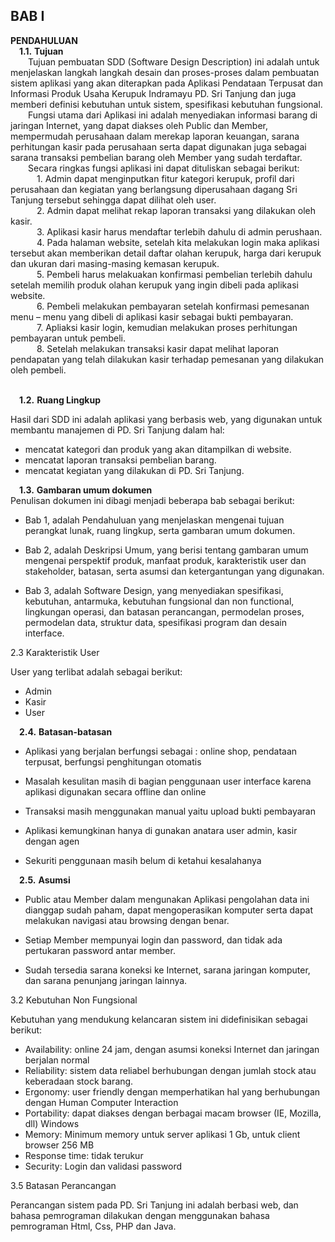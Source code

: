 ## BAB I
**PENDAHULUAN** <br>
&emsp;**1.1.**	**Tujuan**<br>
&emsp;&emsp;Tujuan pembuatan SDD (Software Design Description) ini adalah untuk menjelaskan langkah langkah desain dan proses-proses dalam pembuatan sistem aplikasi yang akan diterapkan pada Aplikasi Pendataan Terpusat dan Informasi Produk Usaha Kerupuk Indramayu PD. Sri Tanjung dan juga memberi definisi kebutuhan untuk sistem, spesifikasi kebutuhan fungsional.<br>
&emsp;&emsp;Fungsi utama dari Aplikasi ini adalah menyediakan informasi barang di jaringan Internet, yang dapat diakses oleh Public dan Member, mempermudah perusahaan dalam merekap laporan keuangan, sarana perhitungan kasir pada perusahaan serta dapat digunakan juga sebagai sarana transaksi pembelian barang oleh Member yang sudah terdaftar.<br>
&emsp;&emsp;Secara ringkas fungsi aplikasi ini dapat dituliskan sebagai berikut:<br>
&emsp;&emsp;&emsp;1.	Admin dapat menginputkan fitur kategori kerupuk, profil dari perusahaan dan kegiatan yang berlangsung diperusahaan dagang Sri Tanjung tersebut sehingga dapat dilihat oleh user.<br>
&emsp;&emsp;&emsp;2.	Admin dapat melihat rekap laporan transaksi yang dilakukan oleh kasir.<br>
&emsp;&emsp;&emsp;3.	Aplikasi kasir harus mendaftar terlebih dahulu di admin perushaan.<br>
&emsp;&emsp;&emsp;4.	Pada halaman website, setelah kita melakukan login maka aplikasi tersebut akan memberikan detail daftar olahan kerupuk, harga dari kerupuk dan ukuran dari masing-masing kemasan kerupuk.<br>
&emsp;&emsp;&emsp;5.	Pembeli harus melakuakan konfirmasi pembelian terlebih dahulu setelah memilih produk olahan kerupuk yang ingin dibeli pada aplikasi website.<br>
&emsp;&emsp;&emsp;6.	Pembeli melakukan pembayaran setelah konfirmasi pemesanan menu – menu yang dibeli di aplikasi kasir sebagai bukti pembayaran.<br>
&emsp;&emsp;&emsp;7.	Apliaksi kasir login, kemudian melakukan proses perhitungan pembayaran untuk pembeli.<br>
&emsp;&emsp;&emsp;8.	Setelah melakukan transaksi kasir dapat melihat laporan pendapatan yang telah dilakukan kasir terhadap pemesanan yang dilakukan oleh pembeli. <br> <br>



&emsp;**1.2.**	**Ruang Lingkup**<br>
<p>Hasil dari SDD ini adalah aplikasi yang berbasis web, yang digunakan untuk membantu manajemen di PD. Sri Tanjung dalam hal:</p>
<ul>
<li>mencatat kategori dan produk yang akan ditampilkan di website.</li>
<li>mencatat laporan transaksi pembelian barang.</li>
<li>mencatat kegiatan yang dilakukan di PD. Sri Tanjung.</li>
</ul>

&emsp;**1.3.**	**Gambaran umum dokumen**<br>
Penulisan dokumen ini dibagi menjadi beberapa bab sebagai berikut:

* Bab 1, 
adalah Pendahuluan yang menjelaskan mengenai tujuan perangkat lunak,
ruang lingkup, serta gambaran umum dokumen.

* Bab 2,
adalah Deskripsi Umum, yang berisi tentang gambaran umum mengenai
perspektif produk, manfaat produk, karakteristik user dan stakeholder, batasan,
serta asumsi dan ketergantungan yang digunakan.

* Bab 3,
adalah Software Design, yang menyediakan spesifikasi, kebutuhan,
antarmuka, kebutuhan fungsional dan non functional, lingkungan operasi, dan
batasan perancangan, permodelan proses, permodelan data, struktur data,
spesifikasi program dan desain interface.
<p>2.3 Karakteristik User</p>
<p>User yang terlibat adalah sebagai berikut:</p>
<ul>
<li>Admin</li>
<li>Kasir</li>
<li>User</li>
</ul>

&emsp;**2.4.**	**Batasan-batasan**<br>
* Aplikasi yang berjalan berfungsi sebagai : online shop, pendataan terpusat, berfungsi penghitungan otomatis

* Masalah kesulitan masih di bagian penggunaan user interface karena aplikasi digunakan secara offline dan online

* Transaksi masih menggunakan manual yaitu upload bukti pembayaran

* Aplikasi kemungkinan hanya di gunakan anatara user admin, kasir dengan agen

* Sekuriti penggunaan masih belum di ketahui kesalahanya


&emsp;**2.5.**	**Asumsi**<br>
* Public atau Member dalam mengunakan Aplikasi pengolahan data ini dianggap sudah paham,
dapat mengoperasikan komputer serta dapat melakukan navigasi atau browsing
dengan benar. 

* Setiap Member mempunyai login dan password, dan tidak ada pertukaran
password antar member. 

* Sudah tersedia sarana koneksi ke Internet, sarana jaringan komputer, dan sarana
penunjang jaringan lainnya.

<p>3.2 Kebutuhan Non Fungsional</p>
<p>Kebutuhan yang mendukung kelancaran sistem ini didefinisikan sebagai berikut:</p>
<ul>
<li>Availability: online 24 jam, dengan asumsi koneksi Internet dan jaringan berjalan normal</li>
<li>Reliability: sistem data reliabel berhubungan dengan jumlah stock atau keberadaan stock barang.</li>
<li>Ergonomy: user friendly dengan memperhatikan hal yang berhubungan dengan Human Computer Interaction</li>
<li>Portability: dapat diakses dengan berbagai macam browser (IE, Mozilla, dll) Windows</li>
<li>Memory: Minimum memory untuk server aplikasi 1 Gb, untuk client browser 256 MB</li>
<li>Response time: tidak terukur</li>
<li>Security: Login dan validasi password</li>
</ul>
<p>3.5 Batasan Perancangan</p>
<p>Perancangan sistem pada PD. Sri Tanjung ini adalah berbasi web, dan bahasa pemrograman dilakukan dengan menggunakan bahasa pemrograman Html, Css, PHP dan Java.</p>